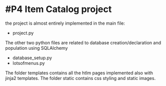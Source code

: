 #P4 Item Catalog project
=============

the project is almost entirely implemented in the main file:
- project.py

The other two python files are related to database creation/declaration and population using SQLAlchemy
- database_setup.py
- lotsofmenus.py

The folder templates contains all the htlm pages implemented also with jinja2 templates.
The folder static contains css styling and static images.
